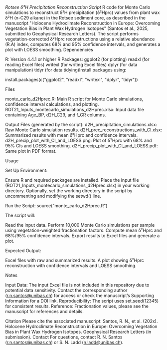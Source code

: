 *Rotsee δ²H Precipitation Reconstruction Script*
R code for Monte Carlo simulations to reconstruct δ²H precipitation (δ²Hprc) values from plant wax δ²H (n-C29 alkane) in the Rotsee sediment core, as described in the manuscript "Holocene Hydroclimate Reconstruction in Europe: Overcoming Vegetation Bias in Plant Wax Hydrogen Isotopes" (Santos et al., 2025, submitted to Geophysical Research Letters).
The script performs vegetation-corrected δ²Hprc reconstructions using a relative abundance (R.A) index, computes 68% and 95% confidence intervals, and generates a plot with LOESS smoothing.
Dependencies

R: Version 4.4.1 or higher
R Packages:
ggplot2 (for plotting)
readxl (for reading Excel files)
writexl (for writing Excel files)
dplyr (for data manipulation)
tidyr (for data tidying)Install packages using:


install.packages(c("ggplot2", "readxl", "writexl", "dplyr", "tidyr"))

Files

monte_carlo_d2Hprec.R: Main R script for Monte Carlo simulations, confidence interval calculations, and plotting.
ROT21_Inputs_montecarlo_simulations_d2Hprec.xlsx: Input data file containing Age_BP, d2H_C29, and f_GR columns.

Output Files (generated by the script):
d2H_precipitation_simulations.xlsx: Raw Monte Carlo simulation results.
d2H_prec_reconstructions_with_CI.xlsx: Summarized results with mean δ²Hprc and confidence intervals.
d2H_precip_plot_with_CI_and_LOESS.png: Plot of δ²Hprc with 68% and 95% CIs and LOESS smoothing.
d2H_precip_plot_with_CI_and_LOESS.pdf: Same plot in PDF format.


Usage

Set Up Environment:

Ensure R and required packages are installed.
Place the input file (ROT21_Inputs_montecarlo_simulations_d2Hprec.xlsx) in your working directory.
Optionally, set the working directory in the script by uncommenting and modifying the setwd() line.


Run the Script:
source("monte_carlo_d2Hprec.R")

The script will:

Read the input data.
Perform 10,000 Monte Carlo simulations per sample using vegetation-weighted fractionation factors.
Compute mean δ²Hprc and 68%/95% confidence intervals.
Export results to Excel files and generate a plot.


Expected Output:

Excel files with raw and summarized results.
A plot showing δ²Hprc reconstruction with confidence intervals and LOESS smoothing.


Notes

Input Data: The input Excel file is not included in this repository due to potential data sensitivity. Contact the corresponding author (r.n.santos@unibas.ch) for access or check the manuscript’s Supporting Information for a DOI link.
Reproducibility: The script uses set.seed(12345) for consistent results.
Reference: Fractionation values, please see the manuscript for references and details.

Citation
Please cite the associated manuscript: Santos, R. N., et al. (202x). Holocene Hydroclimate Reconstruction in Europe: Overcoming Vegetation Bias in Plant Wax Hydrogen Isotopes. Geophysical Research Letters (in submission).
Contact
For questions, contact R. N. Santos (r.n.santos@unibas.ch) or S. N. Ladd (n.ladd@unibas.ch).
